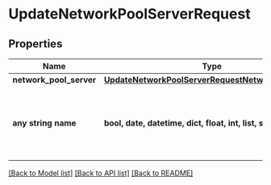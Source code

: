 # UpdateNetworkPoolServerRequest


## Properties
Name | Type | Description | Notes
------------ | ------------- | ------------- | -------------
**network_pool_server** | [**UpdateNetworkPoolServerRequestNetworkPoolServer**](UpdateNetworkPoolServerRequestNetworkPoolServer.md) |  | [optional] 
**any string name** | **bool, date, datetime, dict, float, int, list, str, none_type** | any string name can be used but the value must be the correct type | [optional]

[[Back to Model list]](../README.md#documentation-for-models) [[Back to API list]](../README.md#documentation-for-api-endpoints) [[Back to README]](../README.md)


